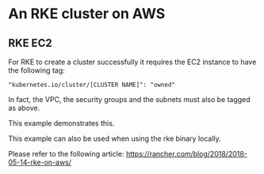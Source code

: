 # An RKE cluster on AWS

## RKE EC2

For RKE to create a cluster successfully it requires the EC2 instance to have
the following tag:

```
"kubernetes.io/cluster/[CLUSTER NAME]": "owned"
```

In fact, the VPC, the security groups and the subnets must also be tagged as above.

This example demonstrates this.

This example can also be used when using the rke binary locally.

Please refer to the following article: https://rancher.com/blog/2018/2018-05-14-rke-on-aws/

